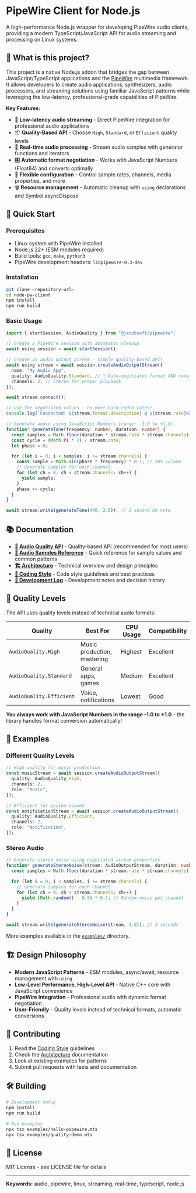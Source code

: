 # PipeWire Client for Node.js

A high-performance Node.js wrapper for developing PipeWire audio clients, providing a modern TypeScript/JavaScript API for audio streaming and processing on Linux systems.

## 🎵 What is this project?

This project is a native Node.js addon that bridges the gap between JavaScript/TypeScript applications and the [PipeWire](https://pipewire.org/) multimedia framework. It allows developers to create audio applications, synthesizers, audio processors, and streaming solutions using familiar JavaScript patterns while leveraging the low-latency, professional-grade capabilities of PipeWire.

**Key Features:**

- 🚀 **Low-latency audio streaming** - Direct PipeWire integration for professional audio applications
- 📦 **Quality-Based API** - Choose `High`, `Standard`, or `Efficient` quality levels
- 🔄 **Real-time audio processing** - Stream audio samples with generator functions and iterators
- 🎛️ **Automatic format negotiation** - Works with JavaScript Numbers (Float64) and converts optimally
- 🔧 **Flexible configuration** - Control sample rates, channels, media properties, and more
- 🗑️ **Resource management** - Automatic cleanup with `using` declarations and Symbol.asyncDispose

## 🚀 Quick Start

### Prerequisites

- Linux system with PipeWire installed
- Node.js 22+ (ESM modules required)
- Build tools: `gcc`, `make`, `python3`
- PipeWire development headers: `libpipewire-0.3-dev`

### Installation

```bash
git clone <repository-url>
cd node-pw-client
npm install
npm run build
```

### Basic Usage

```typescript
import { startSession, AudioQuality } from "@jacobsoft/pipewire";

// Create a PipeWire session with automatic cleanup
await using session = await startSession();

// Create an audio output stream - simple quality-based API!
await using stream = await session.createAudioOutputStream({
  name: "My Audio App",
  quality: AudioQuality.Standard, // 🎯 Auto-negotiates format AND rate!
  channels: 2, // Stereo for proper playback
});

await stream.connect();

// Use the negotiated values - no more hard-coded rates!
console.log(`Connected: ${stream.format.description} @ ${stream.rate}Hz`);

// Generate audio using JavaScript Numbers (range: -1.0 to +1.0)
function* generateTone(frequency: number, duration: number) {
  const samples = Math.floor(duration * stream.rate * stream.channels);
  const cycle = (Math.PI * 2) / stream.rate;
  let phase = 0;

  for (let i = 0; i < samples; i += stream.channels) {
    const sample = Math.sin(phase * frequency) * 0.1; // 10% volume
    // Generate samples for each channel
    for (let ch = 0; ch < stream.channels; ch++) {
      yield sample;
    }
    phase += cycle;
  }
}

await stream.write(generateTone(440, 2.0)); // 2 second A4 note
```

## 📚 Documentation

- **[🎯 Audio Quality API](docs/AUDIO_QUALITY_API.md)** - Quality-based API (recommended for most users)
- **[📏 Audio Samples Reference](docs/AUDIO_SAMPLES_REFERENCE.md)** - Quick reference for sample values and common patterns
- **[🏗️ Architecture](docs/ARCHITECTURE.md)** - Technical overview and design principles
- **[📝 Coding Style](docs/CODING_STYLE.md)** - Code style guidelines and best practices
- **[🔬 Development Log](docs/DEVLOG.md)** - Development notes and decision history

## 🎯 Quality Levels

The API uses quality levels instead of technical audio formats:

| Quality                  | Best For                    | CPU Usage | Compatibility |
| ------------------------ | --------------------------- | --------- | ------------- |
| `AudioQuality.High`      | Music production, mastering | Highest   | Excellent     |
| `AudioQuality.Standard`  | General apps, games         | Medium    | Excellent     |
| `AudioQuality.Efficient` | Voice, notifications        | Lowest    | Good          |

**You always work with JavaScript Numbers in the range -1.0 to +1.0** - the library handles format conversion automatically!

## 🎵 Examples

### Different Quality Levels

```typescript
// High quality for music production
const musicStream = await session.createAudioOutputStream({
  quality: AudioQuality.High,
  channels: 2,
  role: "Music",
});

// Efficient for system sounds
const notificationStream = await session.createAudioOutputStream({
  quality: AudioQuality.Efficient,
  channels: 2,
  role: "Notification",
});
```

### Stereo Audio

```typescript
// Generate stereo noise using negotiated stream properties
function* generateStereoNoise(stream: AudioOutputStream, duration: number) {
  const samples = Math.floor(duration * stream.rate * stream.channels);

  for (let i = 0; i < samples; i += stream.channels) {
    // Generate samples for each channel
    for (let ch = 0; ch < stream.channels; ch++) {
      yield (Math.random() - 0.5) * 0.1; // Random noise per channel
    }
  }
}

await stream.write(generateStereoNoise(stream, 3.0)); // 3 seconds
```

More examples available in the [`examples/`](examples/) directory.

## 🏗️ Design Philosophy

- **Modern JavaScript Patterns** - ESM modules, async/await, resource management with `using`
- **Low-Level Performance, High-Level API** - Native C++ core with JavaScript convenience
- **PipeWire Integration** - Professional audio with dynamic format negotiation
- **User-Friendly** - Quality levels instead of technical formats, automatic conversions

## 🤝 Contributing

1. Read the [Coding Style](docs/CODING_STYLE.md) guidelines
2. Check the [Architecture](docs/ARCHITECTURE.md) documentation
3. Look at existing examples for patterns
4. Submit pull requests with tests and documentation

## 🛠️ Building

```bash
# Development setup
npm install
npm run build

# Run examples
npx tsx examples/hello-pipewire.mts
npx tsx examples/quality-demo.mts
```

## 📄 License

MIT License - see LICENSE file for details

---

**Keywords:** audio, pipewire, linux, streaming, real-time, typescript, node.js
